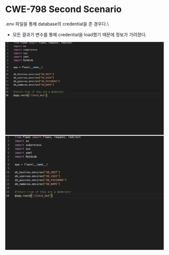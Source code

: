 # CWE-798 Second Scenario

.env 파일을 통해 database의 credential을 준 경우다.\

* 모든 결과가 변수를 통해 credential을 load했기 때문에 정보가 가려졌다.

![1](./CWE-798_2_(1).gif)
![2](./CWE-798_2_(2).gif)

